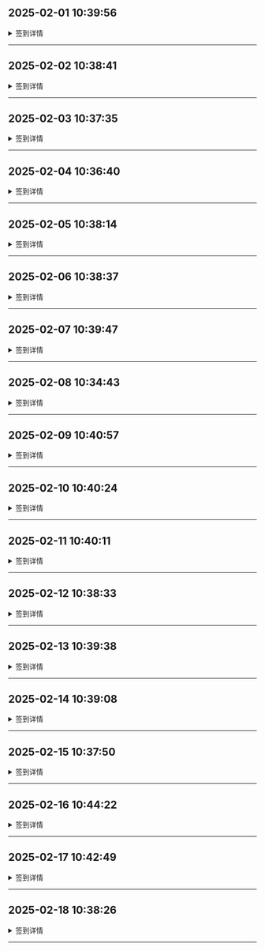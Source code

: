 
## 2025-02-01 10:39:56

<details>
<summary>签到详情</summary>

```

开始执行签到任务: 2025-02-01 02:39:55
使用账号 5244157@qq.com 开始签到
登录响应状态码: 200
登录响应内容: {"ret":1,"msg":"\u767b\u5f55\u6210\u529f"}
账号等级: VIP 2
等级到期时间: 2025-07-16 11:45:03
账户有效期至: 2051-12-01
上次使用时间: 2025-02-01 10:39:31
签到响应状态码: 200
签到响应内容: {"msg":"\u83b7\u5f97\u4e86 344MB \u6d41\u91cf.","unflowtraffic":382743871488,"traffic":"356.46GB","trafficInfo":{"todayUsedTraffic":"500.46MB","lastUsedTraffic":"353.59GB","unUsedTraffic":"2.37GB"},"ret":1}
签到获得流量: 344MB
[2025-02-01 02:39:56] 签到成功！
```

</details>

---

## 2025-02-02 10:38:41

<details>
<summary>签到详情</summary>

```

开始执行签到任务: 2025-02-02 02:38:39
使用账号 5244157@qq.com 开始签到
登录响应状态码: 200
登录响应内容: {"ret":1,"msg":"\u767b\u5f55\u6210\u529f"}
账号等级: VIP 2
等级到期时间: 2025-05-02 22:58:49
账户有效期至: 2079-04-17
上次使用时间: 2025-02-02 10:36:24
签到响应状态码: 200
签到响应内容: {"msg":"\u83b7\u5f97\u4e86 23MB \u6d41\u91cf.","unflowtraffic":257722155008,"traffic":"240.02GB","trafficInfo":{"todayUsedTraffic":"59.22MB","lastUsedTraffic":"56.42MB","unUsedTraffic":"239.91GB"},"ret":1}
签到获得流量: 23MB
[2025-02-02 02:38:41] 签到成功！
```

</details>

---

## 2025-02-03 10:37:35

<details>
<summary>签到详情</summary>

```

开始执行签到任务: 2025-02-03 02:37:34
使用账号 5244157@qq.com 开始签到
登录响应状态码: 200
登录响应内容: {"ret":1,"msg":"\u767b\u5f55\u6210\u529f"}
账号等级: VIP 2
等级到期时间: 2025-05-02 22:58:49
账户有效期至: 2079-04-17
上次使用时间: 2025-02-03 10:36:41
签到响应状态码: 200
签到响应内容: {"msg":"\u83b7\u5f97\u4e86 285MB \u6d41\u91cf.","unflowtraffic":258020999168,"traffic":"240.3GB","trafficInfo":{"todayUsedTraffic":"194.05MB","lastUsedTraffic":"622.01MB","unUsedTraffic":"239.5GB"},"ret":1}
签到获得流量: 285MB
[2025-02-03 02:37:35] 签到成功！
```

</details>

---

## 2025-02-04 10:36:40

<details>
<summary>签到详情</summary>

```

开始执行签到任务: 2025-02-04 02:36:39
使用账号 5244157@qq.com 开始签到
登录响应状态码: 200
登录响应内容: {"ret":1,"msg":"\u767b\u5f55\u6210\u529f"}
账号等级: VIP 2
等级到期时间: 2025-05-02 22:58:49
账户有效期至: 2079-04-17
上次使用时间: 2025-02-04 10:34:38
签到响应状态码: 200
签到响应内容: {"msg":"\u83b7\u5f97\u4e86 420MB \u6d41\u91cf.","unflowtraffic":258461401088,"traffic":"240.71GB","trafficInfo":{"todayUsedTraffic":"2.75GB","lastUsedTraffic":"6.59GB","unUsedTraffic":"231.37GB"},"ret":1}
签到获得流量: 420MB
[2025-02-04 02:36:40] 签到成功！
```

</details>

---

## 2025-02-05 10:38:14

<details>
<summary>签到详情</summary>

```

开始执行签到任务: 2025-02-05 02:38:13
使用账号 5244157@qq.com 开始签到
登录响应状态码: 200
登录响应内容: {"ret":1,"msg":"\u767b\u5f55\u6210\u529f"}
账号等级: VIP 2
等级到期时间: 2025-05-02 22:58:49
账户有效期至: 2079-04-17
上次使用时间: 2025-02-05 10:34:16
签到响应状态码: 200
签到响应内容: {"msg":"\u83b7\u5f97\u4e86 117MB \u6d41\u91cf.","unflowtraffic":258584084480,"traffic":"240.83GB","trafficInfo":{"todayUsedTraffic":"106.98MB","lastUsedTraffic":"10.21GB","unUsedTraffic":"230.51GB"},"ret":1}
签到获得流量: 117MB
[2025-02-05 02:38:14] 签到成功！
```

</details>

---

## 2025-02-06 10:38:37

<details>
<summary>签到详情</summary>

```

开始执行签到任务: 2025-02-06 02:38:36
使用账号 5244157@qq.com 开始签到
登录响应状态码: 200
登录响应内容: {"ret":1,"msg":"\u767b\u5f55\u6210\u529f"}
账号等级: VIP 2
等级到期时间: 2025-05-02 22:58:49
账户有效期至: 2079-04-17
上次使用时间: 2025-02-06 10:35:38
签到响应状态码: 200
签到响应内容: {"msg":"\u83b7\u5f97\u4e86 457MB \u6d41\u91cf.","unflowtraffic":259063283712,"traffic":"241.27GB","trafficInfo":{"todayUsedTraffic":"446.27MB","lastUsedTraffic":"10.77GB","unUsedTraffic":"230.06GB"},"ret":1}
签到获得流量: 457MB
[2025-02-06 02:38:37] 签到成功！
```

</details>

---

## 2025-02-07 10:39:47

<details>
<summary>签到详情</summary>

```

开始执行签到任务: 2025-02-07 02:39:46
使用账号 5244157@qq.com 开始签到
登录响应状态码: 200
登录响应内容: {"ret":1,"msg":"\u767b\u5f55\u6210\u529f"}
账号等级: VIP 2
等级到期时间: 2025-05-02 22:58:49
账户有效期至: 2079-04-17
上次使用时间: 2025-02-07 10:35:50
签到响应状态码: 200
签到响应内容: {"msg":"\u83b7\u5f97\u4e86 227MB \u6d41\u91cf.","unflowtraffic":259301310464,"traffic":"241.49GB","trafficInfo":{"todayUsedTraffic":"648.85MB","lastUsedTraffic":"13.76GB","unUsedTraffic":"227.1GB"},"ret":1}
签到获得流量: 227MB
[2025-02-07 02:39:47] 签到成功！
```

</details>

---

## 2025-02-08 10:34:43

<details>
<summary>签到详情</summary>

```

开始执行签到任务: 2025-02-08 02:34:42
使用账号 5244157@qq.com 开始签到
登录响应状态码: 200
登录响应内容: {"ret":1,"msg":"\u767b\u5f55\u6210\u529f"}
账号等级: VIP 2
等级到期时间: 2025-05-02 22:58:49
账户有效期至: 2079-04-17
上次使用时间: 2025-02-08 10:34:28
签到响应状态码: 200
签到响应内容: {"msg":"\u83b7\u5f97\u4e86 380MB \u6d41\u91cf.","unflowtraffic":259699769344,"traffic":"241.86GB","trafficInfo":{"todayUsedTraffic":"344.87MB","lastUsedTraffic":"14.78GB","unUsedTraffic":"226.75GB"},"ret":1}
签到获得流量: 380MB
[2025-02-08 02:34:43] 签到成功！
```

</details>

---

## 2025-02-09 10:40:57

<details>
<summary>签到详情</summary>

```

开始执行签到任务: 2025-02-09 02:40:55
使用账号 5244157@qq.com 开始签到
登录响应状态码: 200
登录响应内容: {"ret":1,"msg":"\u767b\u5f55\u6210\u529f"}
账号等级: VIP 2
等级到期时间: 2025-05-02 22:58:49
账户有效期至: 2079-04-17
上次使用时间: 2025-02-09 10:39:13
签到响应状态码: 200
签到响应内容: {"msg":"\u83b7\u5f97\u4e86 139MB \u6d41\u91cf.","unflowtraffic":259845521408,"traffic":"242GB","trafficInfo":{"todayUsedTraffic":"501.31MB","lastUsedTraffic":"15.57GB","unUsedTraffic":"225.94GB"},"ret":1}
签到获得流量: 139MB
[2025-02-09 02:40:57] 签到成功！
```

</details>

---

## 2025-02-10 10:40:24

<details>
<summary>签到详情</summary>

```

开始执行签到任务: 2025-02-10 02:40:23
使用账号 5244157@qq.com 开始签到
登录响应状态码: 200
登录响应内容: {"ret":1,"msg":"\u767b\u5f55\u6210\u529f"}
账号等级: VIP 2
等级到期时间: 2025-05-02 22:58:49
账户有效期至: 2079-04-17
上次使用时间: 2025-02-10 10:38:14
签到响应状态码: 200
签到响应内容: {"msg":"\u83b7\u5f97\u4e86 105MB \u6d41\u91cf.","unflowtraffic":259955621888,"traffic":"242.1GB","trafficInfo":{"todayUsedTraffic":"848.37MB","lastUsedTraffic":"16.24GB","unUsedTraffic":"225.03GB"},"ret":1}
签到获得流量: 105MB
[2025-02-10 02:40:24] 签到成功！
```

</details>

---

## 2025-02-11 10:40:11

<details>
<summary>签到详情</summary>

```

开始执行签到任务: 2025-02-11 02:40:08
使用账号 5244157@qq.com 开始签到
登录响应状态码: 200
登录响应内容: {"ret":1,"msg":"\u767b\u5f55\u6210\u529f"}
账号等级: VIP 2
等级到期时间: 2025-05-02 22:58:49
账户有效期至: 2079-04-17
上次使用时间: 2025-02-11 10:38:26
签到响应状态码: 200
签到响应内容: {"msg":"\u83b7\u5f97\u4e86 301MB \u6d41\u91cf.","unflowtraffic":260271243264,"traffic":"242.4GB","trafficInfo":{"todayUsedTraffic":"656.37MB","lastUsedTraffic":"18.1GB","unUsedTraffic":"223.66GB"},"ret":1}
签到获得流量: 301MB
[2025-02-11 02:40:11] 签到成功！
```

</details>

---

## 2025-02-12 10:38:33

<details>
<summary>签到详情</summary>

```

开始执行签到任务: 2025-02-12 02:38:32
使用账号 5244157@qq.com 开始签到
登录响应状态码: 200
登录响应内容: {"ret":1,"msg":"\u767b\u5f55\u6210\u529f"}
账号等级: VIP 2
等级到期时间: 2025-05-02 22:58:49
账户有效期至: 2079-04-17
上次使用时间: 2025-02-12 10:38:15
签到响应状态码: 200
签到响应内容: {"msg":"\u83b7\u5f97\u4e86 262MB \u6d41\u91cf.","unflowtraffic":260545970176,"traffic":"242.65GB","trafficInfo":{"todayUsedTraffic":"749.75MB","lastUsedTraffic":"19.06GB","unUsedTraffic":"222.87GB"},"ret":1}
签到获得流量: 262MB
[2025-02-12 02:38:33] 签到成功！
```

</details>

---

## 2025-02-13 10:39:38

<details>
<summary>签到详情</summary>

```

开始执行签到任务: 2025-02-13 02:39:37
使用账号 5244157@qq.com 开始签到
登录响应状态码: 200
登录响应内容: {"ret":1,"msg":"\u767b\u5f55\u6210\u529f"}
账号等级: VIP 2
等级到期时间: 2025-05-02 22:58:49
账户有效期至: 2079-04-17
上次使用时间: 2025-02-13 10:35:23
签到响应状态码: 200
签到响应内容: {"msg":"\u83b7\u5f97\u4e86 150MB \u6d41\u91cf.","unflowtraffic":260703256576,"traffic":"242.8GB","trafficInfo":{"todayUsedTraffic":"461.1MB","lastUsedTraffic":"20.22GB","unUsedTraffic":"222.13GB"},"ret":1}
签到获得流量: 150MB
[2025-02-13 02:39:38] 签到成功！
```

</details>

---

## 2025-02-14 10:39:08

<details>
<summary>签到详情</summary>

```

开始执行签到任务: 2025-02-14 02:39:06
使用账号 5244157@qq.com 开始签到
登录响应状态码: 200
登录响应内容: {"ret":1,"msg":"\u767b\u5f55\u6210\u529f"}
账号等级: VIP 2
等级到期时间: 2025-05-02 22:58:49
账户有效期至: 2079-04-17
上次使用时间: 2025-02-14 10:36:18
签到响应状态码: 200
签到响应内容: {"msg":"\u83b7\u5f97\u4e86 27MB \u6d41\u91cf.","unflowtraffic":260731568128,"traffic":"242.83GB","trafficInfo":{"todayUsedTraffic":"43.52GB","lastUsedTraffic":"39.34GB","unUsedTraffic":"159.96GB"},"ret":1}
签到获得流量: 27MB
[2025-02-14 02:39:08] 签到成功！
```

</details>

---

## 2025-02-15 10:37:50

<details>
<summary>签到详情</summary>

```

开始执行签到任务: 2025-02-15 02:37:49
使用账号 5244157@qq.com 开始签到
登录响应状态码: 200
登录响应内容: {"ret":1,"msg":"\u767b\u5f55\u6210\u529f"}
账号等级: VIP 2
等级到期时间: 2025-05-02 22:58:49
账户有效期至: 2079-04-17
上次使用时间: 2025-02-15 10:37:03
签到响应状态码: 200
签到响应内容: {"msg":"\u83b7\u5f97\u4e86 192MB \u6d41\u91cf.","unflowtraffic":260932894720,"traffic":"243.01GB","trafficInfo":{"todayUsedTraffic":"40.26GB","lastUsedTraffic":"125.46GB","unUsedTraffic":"77.3GB"},"ret":1}
签到获得流量: 192MB
[2025-02-15 02:37:50] 签到成功！
```

</details>

---

## 2025-02-16 10:44:22

<details>
<summary>签到详情</summary>

```

开始执行签到任务: 2025-02-16 02:44:20
使用账号 5244157@qq.com 开始签到
登录响应状态码: 200
登录响应内容: {"ret":1,"msg":"\u767b\u5f55\u6210\u529f"}
账号等级: VIP 2
等级到期时间: 2025-05-02 22:58:49
账户有效期至: 2079-04-17
上次使用时间: 2025-02-16 10:33:27
签到响应状态码: 200
签到响应内容: {"msg":"\u83b7\u5f97\u4e86 242MB \u6d41\u91cf.","unflowtraffic":261186650112,"traffic":"243.25GB","trafficInfo":{"todayUsedTraffic":"45.49GB","lastUsedTraffic":"197.53GB","unUsedTraffic":"235.9MB"},"ret":1}
签到获得流量: 242MB
[2025-02-16 02:44:22] 签到成功！
```

</details>

---

## 2025-02-17 10:42:49

<details>
<summary>签到详情</summary>

```

开始执行签到任务: 2025-02-17 02:42:48
使用账号 5244157@qq.com 开始签到
登录响应状态码: 200
登录响应内容: {"ret":1,"msg":"\u767b\u5f55\u6210\u529f"}
账号等级: VIP 2
等级到期时间: 2025-03-19 11:00:54
账户有效期至: 2106-09-02
上次使用时间: 2025-02-17 10:42:04
签到响应状态码: 200
签到响应内容: {"msg":"\u83b7\u5f97\u4e86 82MB \u6d41\u91cf.","unflowtraffic":332945948672,"traffic":"310.08GB","trafficInfo":{"todayUsedTraffic":"45.16GB","lastUsedTraffic":"10.38GB","unUsedTraffic":"254.55GB"},"ret":1}
签到获得流量: 82MB
[2025-02-17 02:42:49] 签到成功！
```

</details>

---

## 2025-02-18 10:38:26

<details>
<summary>签到详情</summary>

```

开始执行签到任务: 2025-02-18 02:38:25
使用账号 5244157@qq.com 开始签到
登录响应状态码: 200
登录响应内容: {"ret":1,"msg":"\u767b\u5f55\u6210\u529f"}
账号等级: VIP 2
等级到期时间: 2025-03-19 11:00:54
账户有效期至: 2106-09-02
上次使用时间: 2025-02-18 10:37:55
签到响应状态码: 200
签到响应内容: {"msg":"\u83b7\u5f97\u4e86 336MB \u6d41\u91cf.","unflowtraffic":333298270208,"traffic":"310.41GB","trafficInfo":{"todayUsedTraffic":"39.37GB","lastUsedTraffic":"102.68GB","unUsedTraffic":"168.35GB"},"ret":1}
签到获得流量: 336MB
[2025-02-18 02:38:26] 签到成功！
```

</details>

---
